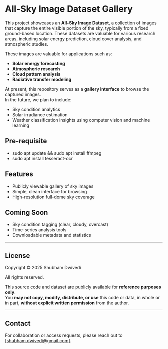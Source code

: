 # All-Sky Image Dataset Gallery

This project showcases an **All-Sky Image Dataset**, a collection of images that capture the entire visible portion of the sky, typically from a fixed ground-based location. These datasets are valuable for various research areas, including solar energy prediction, cloud cover analysis, and atmospheric studies. 

These images are valuable for applications such as:
- **Solar energy forecasting**
- **Atmospheric research**
- **Cloud pattern analysis**
- **Radiative transfer modeling**

At present, this repository serves as a **gallery interface** to browse the captured images.  
In the future, we plan to include:
- Sky condition analytics
- Solar irradiance estimation
- Weather classification insights using computer vision and machine learning

## Pre-requisite
- sudo apt update && sudo apt install ffmpeg
- sudo apt install tesseract-ocr

## Features
- Publicly viewable gallery of sky images
- Simple, clean interface for browsing
- High-resolution full-dome sky coverage

## Coming Soon
- Sky condition tagging (clear, cloudy, overcast)
- Time-series analysis tools
- Downloadable metadata and statistics

---

## License

Copyright © 2025 Shubham Dwivedi

All rights reserved.

This source code and dataset are publicly available for **reference purposes only**.  
You **may not copy, modify, distribute, or use** this code or data, in whole or in part, **without explicit written permission** from the author.

---

## Contact

For collaboration or access requests, please reach out to [shubham.dwivedi@gmail.com].
